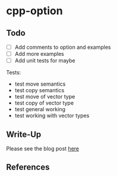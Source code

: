 # cpp-option

## Todo

- [ ] Add comments to option and examples
- [ ] Add more examples
- [ ] Add unit tests for maybe

Tests:

- test move semantics
- test copy semantics
- test move of vector type
- test copy of vector type
- test general working
- test working with vector types

## Write-Up

Please see the blog post [here]()

## References

